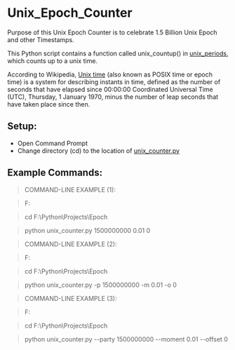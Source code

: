 # Unix_Epoch_Counter
Purpose of this Unix Epoch Counter is to celebrate 1.5 Billion Unix Epoch and other Timestamps.

This Python script contains a function called unix_countup() in [unix_periods](https://github.com/vdatasci/Unix_Epoch_Counter/blob/master/unix_period.py), which counts up to a unix time.

According to Wikipedia, [Unix time](https://en.wikipedia.org/wiki/Unix_time) (also known as POSIX time or epoch time) is a system for describing instants in time, defined as the number of seconds that have elapsed since 00:00:00 Coordinated Universal Time (UTC), Thursday, 1 January 1970, minus the number of leap seconds that have taken place since then.


## Setup:
* Open Command Prompt
* Change directory (cd) to the location of [unix_counter.py](https://github.com/vdatasci/Unix_Epoch_Counter/blob/master/unix_counter.py)


## Example Commands:

> COMMAND-LINE EXAMPLE (1):

> F:
 
> cd F:\\Python\\Projects\\Epoch
 
> python unix_counter.py 1500000000 0.01 0


> COMMAND-LINE EXAMPLE (2):

> F:
 
> cd F:\\Python\\Projects\\Epoch
 
> python unix_counter.py -p 1500000000 -m 0.01 -o 0


> COMMAND-LINE EXAMPLE (3):

> F:
 
> cd F:\\Python\\Projects\\Epoch
 
> python unix_counter.py --party 1500000000 --moment 0.01 --offset 0
 
